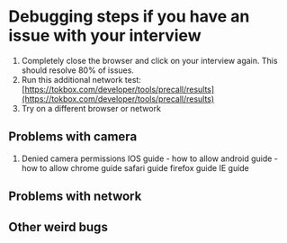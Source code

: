 # Debugging steps if you have an issue with your interview

1. Completely close the browser and click on your interview again. This should resolve 80% of issues.
2. Run this additional network test: [https://tokbox.com/developer/tools/precall/results](https://tokbox.com/developer/tools/precall/results)
3. Try on a different browser or network

## Problems with camera

1. Denied camera permissions
   IOS guide - how to allow
   android guide - how to allow
   chrome guide
   safari guide
   firefox guide
   IE guide

## Problems with network

## Other weird bugs
